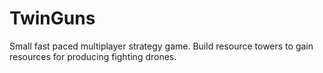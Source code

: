 TwinGuns
========

Small fast paced multiplayer strategy game. Build resource towers to gain resources for producing fighting drones.


